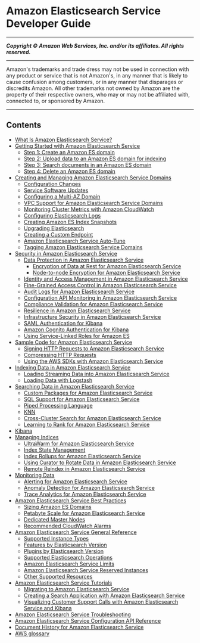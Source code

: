 # Amazon Elasticsearch Service Developer Guide

-----
*****Copyright &copy;  Amazon Web Services, Inc. and/or its affiliates. All rights reserved.*****

-----
Amazon's trademarks and trade dress may not be used in 
     connection with any product or service that is not Amazon's, 
     in any manner that is likely to cause confusion among customers, 
     or in any manner that disparages or discredits Amazon. All other 
     trademarks not owned by Amazon are the property of their respective
     owners, who may or may not be affiliated with, connected to, or 
     sponsored by Amazon.

-----
## Contents
+ [What Is Amazon Elasticsearch Service?](what-is-amazon-elasticsearch-service.md)
+ [Getting Started with Amazon Elasticsearch Service](es-gsg.md)
   + [Step 1: Create an Amazon ES domain](es-gsg-create-domain.md)
   + [Step 2: Upload data to an Amazon ES domain for indexing](es-gsg-upload-data.md)
   + [Step 3: Search documents in an Amazon ES domain](es-gsg-search.md)
   + [Step 4: Delete an Amazon ES domain](es-gsg-deleting.md)
+ [Creating and Managing Amazon Elasticsearch Service Domains](es-createupdatedomains.md)
   + [Configuration Changes](es-managedomains-configuration-changes.md)
   + [Service Software Updates](es-service-software.md)
   + [Configuring a Multi-AZ Domain](es-managedomains-multiaz.md)
   + [VPC Support for Amazon Elasticsearch Service Domains](es-vpc.md)
   + [Monitoring Cluster Metrics with Amazon CloudWatch](es-managedomains-cloudwatchmetrics.md)
   + [Configuring Elasticsearch Logs](es-createdomain-configure-slow-logs.md)
   + [Creating Amazon ES Index Snapshots](es-managedomains-snapshots.md)
   + [Upgrading Elasticsearch](es-version-migration.md)
   + [Creating a Custom Endpoint](es-customendpoint.md)
   + [Amazon Elasticsearch Service Auto-Tune](auto-tune.md)
   + [Tagging Amazon Elasticsearch Service Domains](es-managedomains-awsresourcetagging.md)
+ [Security in Amazon Elasticsearch Service](security.md)
   + [Data Protection in Amazon Elasticsearch Service](es-data-protection.md)
      + [Encryption of Data at Rest for Amazon Elasticsearch Service](encryption-at-rest.md)
      + [Node-to-node Encryption for Amazon Elasticsearch Service](ntn.md)
   + [Identity and Access Management in Amazon Elasticsearch Service](es-ac.md)
   + [Fine-Grained Access Control in Amazon Elasticsearch Service](fgac.md)
   + [Audit Logs for Amazon Elasticsearch Service](audit-logs.md)
   + [Configuration API Monitoring in Amazon Elasticsearch Service](es-managedomains-cloudtrailauditing.md)
   + [Compliance Validation for Amazon Elasticsearch Service](es-compliance.md)
   + [Resilience in Amazon Elasticsearch Service](disaster-recovery-resiliency.md)
   + [Infrastructure Security in Amazon Elasticsearch Service](infrastructure-security.md)
   + [SAML Authentication for Kibana](saml.md)
   + [Amazon Cognito Authentication for Kibana](es-cognito-auth.md)
   + [Using Service-Linked Roles for Amazon ES](slr-es.md)
+ [Sample Code for Amazon Elasticsearch Service](es-samplecode.md)
   + [Signing HTTP Requests to Amazon Elasticsearch Service](es-request-signing.md)
   + [Compressing HTTP Requests](gzip.md)
   + [Using the AWS SDKs with Amazon Elasticsearch Service](es-configuration-samples.md)
+ [Indexing Data in Amazon Elasticsearch Service](es-indexing.md)
   + [Loading Streaming Data into Amazon Elasticsearch Service](es-aws-integrations.md)
   + [Loading Data with Logstash](es-managedomains-logstash.md)
+ [Searching Data in Amazon Elasticsearch Service](es-searching.md)
   + [Custom Packages for Amazon Elasticsearch Service](custom-packages.md)
   + [SQL Support for Amazon Elasticsearch Service](sql-support.md)
   + [Piped Processing Language](ppl-support.md)
   + [KNN](knn.md)
   + [Cross-Cluster Search for Amazon Elasticsearch Service](cross-cluster-search.md)
   + [Learning to Rank for Amazon Elasticsearch Service](learning-to-rank.md)
+ [Kibana](es-kibana.md)
+ [Managing Indices](managing-indices.md)
   + [UltraWarm for Amazon Elasticsearch Service](ultrawarm.md)
   + [Index State Management](ism.md)
   + [Index Rollups for Amazon Elasticsearch Service](rollup.md)
   + [Using Curator to Rotate Data in Amazon Elasticsearch Service](curator.md)
   + [Remote Reindex in Amazon Elasticsearch Service](remote-reindex.md)
+ [Monitoring Data](monitoring-data.md)
   + [Alerting for Amazon Elasticsearch Service](alerting.md)
   + [Anomaly Detection for Amazon Elasticsearch Service](ad.md)
   + [Trace Analytics for Amazon Elasticsearch Service](trace-analytics.md)
+ [Amazon Elasticsearch Service Best Practices](aes-bp.md)
   + [Sizing Amazon ES Domains](sizing-domains.md)
   + [Petabyte Scale for Amazon Elasticsearch Service](petabyte-scale.md)
   + [Dedicated Master Nodes](es-managedomains-dedicatedmasternodes.md)
   + [Recommended CloudWatch Alarms](cloudwatch-alarms.md)
+ [Amazon Elasticsearch Service General Reference](aes-genref.md)
   + [Supported Instance Types](aes-supported-instance-types.md)
   + [Features by Elasticsearch Version](aes-features-by-version.md)
   + [Plugins by Elasticsearch Version](aes-supported-plugins.md)
   + [Supported Elasticsearch Operations](aes-supported-es-operations.md)
   + [Amazon Elasticsearch Service Limits](aes-limits.md)
   + [Amazon Elasticsearch Service Reserved Instances](aes-ri.md)
   + [Other Supported Resources](aes-supported-resources.md)
+ [Amazon Elasticsearch Service Tutorials](tutorials.md)
   + [Migrating to Amazon Elasticsearch Service](migration.md)
   + [Creating a Search Application with Amazon Elasticsearch Service](search-example.md)
   + [Visualizing Customer Support Calls with Amazon Elasticsearch Service and Kibana](es-walkthrough.md)
+ [Amazon Elasticsearch Service Troubleshooting](aes-handling-errors.md)
+ [Amazon Elasticsearch Service Configuration API Reference](es-configuration-api.md)
+ [Document History for Amazon Elasticsearch Service](release-notes.md)
+ [AWS glossary](glossary.md)
